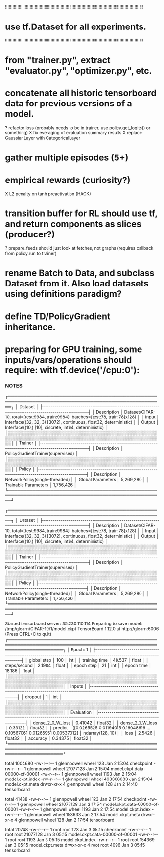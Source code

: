 !!!!!!!!!!!!!!!!!!!!!!!!!!!!!!!!!!!!!!!!!!!!!!!!!!!!!!!!!!!!!!!!!!!!!!!!!!!!!!!!!!!!!!!!!!!!!!!!!!!!!!!!!!!!!!!!
# use tf.Dataset for all experiments.
!!!!!!!!!!!!!!!!!!!!!!!!!!!!!!!!!!!!!!!!!!!!!!!!!!!!!!!!!!!!!!!!!!!!!!!!!!!!!!!!!!!!!!!!!!!!!!!!!!!!!!!!!!!!!!!!

# from "trainer.py", extract "evaluator.py", "optimizer.py", etc.
# concatenate all historic tensorboard data for previous versions of a model.
? refactor loss (probably needs to be in trainer, use policy.get_logits() or something)
X fix everaging of evaluation summary results
X replace GaussianLayer with CategoricalLayer
# gather multiple episodes (5+)
# empirical rewards (curiosity?)
X L2 penalty on tanh preactivation (HACK)
# transition buffer for RL should use tf, and return components as slices (producer?)
? prepare_feeds should just look at fetches, not graphs (requires callback from policy.run to trainer)
# rename Batch to Data, and subclass Dataset from it.  Also load datasets using definitions paradigm?
# define TD/PolicyGradient inheritance.
# preparing for GPU training, some inputs/vars/operations should require:  with tf.device('/cpu:0'):









### NOTES ###


┌═════════════════════════════════════════════════════════════════════════════════════════════════════┐
│  Dataset                                                                                            │
├-----------------------------------------------------------------------------------------------------┤
│  Description  │  Dataset(CIFAR-10, total=[test:9984, train:9984], batches=[test:78, train:78]x128)  │
│  Input        │  Interface((32, 32, 3) [3072], continuous, float32, deterministic)                  │
│  Output       │  Interface((10,) [10], discrete, int64, deterministic)                              │
│░░░░░░░░░░░░░░░░░░░░░░░░░░░░░░░░░░░░░░░░░░░░░░░░░░░░░░░░░░░░░░░░░░░░░░░░░░░░░░░░░░░░░░░░░░░░░░░░░░░░░│
│  Trainer                                                                                            │
├-----------------------------------------------------------------------------------------------------┤
│  Description  │  PolicyGradientTrainer(supervised)                                                  │
│░░░░░░░░░░░░░░░░░░░░░░░░░░░░░░░░░░░░░░░░░░░░░░░░░░░░░░░░░░░░░░░░░░░░░░░░░░░░░░░░░░░░░░░░░░░░░░░░░░░░░│
│  Policy                                                                                             │
├-----------------------------------------------------------------------------------------------------┤
│  Description           │  NetworkPolicy(single-threaded)                                            │
│  Global Parameters     │  5,269,280                                                                 │
│  Trainable Parameters  │  1,756,426                                                                 │
└═════════════════════════════════════════════════════════════════════════════════════════════════════┘


┌═════════════════════════════════════════════════════════════════════════════════════════════════════┐
│  Dataset                                                                                            │
├-----------------------------------------------------------------------------------------------------┤
│  Description  │  Dataset(CIFAR-10, total=[test:9984, train:9984], batches=[test:78, train:78]x128)  │
│  Input        │  Interface((32, 32, 3) [3072], continuous, float32, deterministic)                  │
│  Output       │  Interface((10,) [10], discrete, int64, deterministic)                              │
│░░░░░░░░░░░░░░░░░░░░░░░░░░░░░░░░░░░░░░░░░░░░░░░░░░░░░░░░░░░░░░░░░░░░░░░░░░░░░░░░░░░░░░░░░░░░░░░░░░░░░│
│  Trainer                                                                                            │
├-----------------------------------------------------------------------------------------------------┤
│  Description  │  PolicyGradientTrainer(supervised)                                                  │
│░░░░░░░░░░░░░░░░░░░░░░░░░░░░░░░░░░░░░░░░░░░░░░░░░░░░░░░░░░░░░░░░░░░░░░░░░░░░░░░░░░░░░░░░░░░░░░░░░░░░░│
│  Policy                                                                                             │
├-----------------------------------------------------------------------------------------------------┤
│  Description           │  NetworkPolicy(single-threaded)                                            │
│  Global Parameters     │  5,269,280                                                                 │
│  Trainable Parameters  │  1,756,426                                                                 │
└═════════════════════════════════════════════════════════════════════════════════════════════════════┘

Started tensorboard server: 35.230.110.114
Preparing to save model: /tmp/glearn/CIFAR-10/1/model.ckpt
TensorBoard 1.12.0 at http://glearn:6006 (Press CTRL+C to quit)
┌══════════════════════════════════════════════════════════════════════════════════════════════════════════════════════┐
│  Epoch: 1                                                                                                            │
├----------------------------------------------------------------------------------------------------------------------┤
│  global step    │  100     │  int                                                                                    │
│  training time  │  48.537  │  float                                                                                  │
│  steps/second   │  2.1984  │  float                                                                                  │
│  epoch step     │  21      │  int                                                                                    │
│  epoch time     │  18.186  │  float                                                                                  │
│░░░░░░░░░░░░░░░░░░░░░░░░░░░░░░░░░░░░░░░░░░░░░░░░░░░░░░░░░░░░░░░░░░░░░░░░░░░░░░░░░░░░░░░░░░░░░░░░░░░░░░░░░░░░░░░░░░░░░░│
│  Inputs                                                                                                              │
├----------------------------------------------------------------------------------------------------------------------┤
│  dropout  │  1  │  int                                                                                               │
│░░░░░░░░░░░░░░░░░░░░░░░░░░░░░░░░░░░░░░░░░░░░░░░░░░░░░░░░░░░░░░░░░░░░░░░░░░░░░░░░░░░░░░░░░░░░░░░░░░░░░░░░░░░░░░░░░░░░░░│
│  Evaluation                                                                                                          │
├----------------------------------------------------------------------------------------------------------------------┤
│  dense_2_0_W_loss  │  0.41042                                                                   │  float32           │
│  dense_2_1_W_loss  │  0.33122                                                                   │  float32           │
│  predict           │  [[0.0265525  0.01194015 0.16048616 ... 0.10567061 0.01265951 0.00537012]  │  ndarray(128, 10)  │
│  loss              │  2.5426                                                                    │  float32           │
│  accuracy          │  0.34375                                                                   │  float32           │
└══════════════════════════════════════════════════════════════════════════════════════════════════════════════════════┘

total 1004680
-rw-r--r--  1 glennpowell  wheel        123 Jan  2 15:04 checkpoint
-rw-r--r--  1 glennpowell  wheel   21077128 Jan  2 15:04 model.ckpt.data-00000-of-00001
-rw-r--r--  1 glennpowell  wheel       1193 Jan  2 15:04 model.ckpt.index
-rw-r--r--  1 glennpowell  wheel  493306083 Jan  2 15:04 model.ckpt.meta
drwxr-xr-x  4 glennpowell  wheel        128 Jan  2 14:40 tensorboard

total 41488
-rw-r--r--  1 glennpowell  wheel       123 Jan  2 17:54 checkpoint
-rw-r--r--  1 glennpowell  wheel  21077128 Jan  2 17:54 model.ckpt.data-00000-of-00001
-rw-r--r--  1 glennpowell  wheel      1193 Jan  2 17:54 model.ckpt.index
-rw-r--r--  1 glennpowell  wheel    153633 Jan  2 17:54 model.ckpt.meta
drwxr-xr-x  4 glennpowell  wheel       128 Jan  2 17:54 tensorboard

total 20748
-rw-r--r-- 1 root root      123 Jan  3 05:15 checkpoint
-rw-r--r-- 1 root root 21077128 Jan  3 05:15 model.ckpt.data-00000-of-00001
-rw-r--r-- 1 root root     1193 Jan  3 05:15 model.ckpt.index
-rw-r--r-- 1 root root   154369 Jan  3 05:15 model.ckpt.meta
drwxr-xr-x 4 root root     4096 Jan  3 05:15 tensorboard

